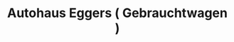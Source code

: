 ---
title: "Autohaus Eggers ( Gebrauchtwagen )"
url: /verden/autohaus-eggers-gebrauchtwagen/
shop: Autohaus
---